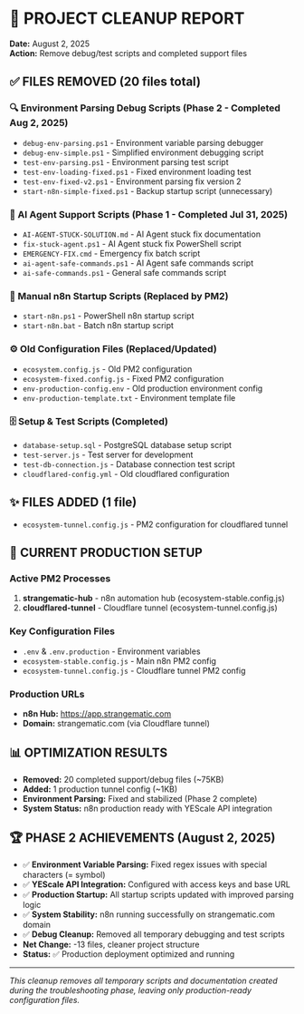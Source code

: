 # 🧹 PROJECT CLEANUP REPORT
**Date:** August 2, 2025  
**Action:** Remove debug/test scripts and completed support files

## ✅ FILES REMOVED (20 files total)

### 🔍 Environment Parsing Debug Scripts (Phase 2 - Completed Aug 2, 2025)
- `debug-env-parsing.ps1` - Environment variable parsing debugger
- `debug-env-simple.ps1` - Simplified environment debugging script  
- `test-env-parsing.ps1` - Environment parsing test script
- `test-env-loading-fixed.ps1` - Fixed environment loading test
- `test-env-fixed-v2.ps1` - Environment parsing fix version 2
- `start-n8n-simple-fixed.ps1` - Backup startup script (unnecessary)

### 🚨 AI Agent Support Scripts (Phase 1 - Completed Jul 31, 2025)
- `AI-AGENT-STUCK-SOLUTION.md` - AI Agent stuck fix documentation  
- `fix-stuck-agent.ps1` - AI Agent stuck fix PowerShell script
- `EMERGENCY-FIX.cmd` - Emergency fix batch script
- `ai-agent-safe-commands.ps1` - AI Agent safe commands script
- `ai-safe-commands.ps1` - General safe commands script

### 🚀 Manual n8n Startup Scripts (Replaced by PM2)
- `start-n8n.ps1` - PowerShell n8n startup script
- `start-n8n.bat` - Batch n8n startup script

### ⚙️ Old Configuration Files (Replaced/Updated)
- `ecosystem.config.js` - Old PM2 configuration
- `ecosystem-fixed.config.js` - Fixed PM2 configuration  
- `env-production-config.env` - Old production environment config
- `env-production-template.txt` - Environment template file

### 🗄️ Setup & Test Scripts (Completed)
- `database-setup.sql` - PostgreSQL database setup script
- `test-server.js` - Test server for development
- `test-db-connection.js` - Database connection test script
- `cloudflared-config.yml` - Old cloudflared configuration

## ✨ FILES ADDED (1 file)
- `ecosystem-tunnel.config.js` - PM2 configuration for cloudflared tunnel

## 🎯 CURRENT PRODUCTION SETUP

### Active PM2 Processes
1. **strangematic-hub** - n8n automation hub (ecosystem-stable.config.js)
2. **cloudflared-tunnel** - Cloudflare tunnel (ecosystem-tunnel.config.js)

### Key Configuration Files  
- `.env` & `.env.production` - Environment variables
- `ecosystem-stable.config.js` - Main n8n PM2 config
- `ecosystem-tunnel.config.js` - Cloudflare tunnel PM2 config

### Production URLs
- **n8n Hub:** https://app.strangematic.com
- **Domain:** strangematic.com (via Cloudflare tunnel)

## 📊 OPTIMIZATION RESULTS
- **Removed:** 20 completed support/debug files (~75KB)
- **Added:** 1 production tunnel config (~1KB)  
- **Environment Parsing:** Fixed and stabilized (Phase 2 complete)
- **System Status:** n8n production ready with YEScale API integration

## 🏆 PHASE 2 ACHIEVEMENTS (August 2, 2025)
- ✅ **Environment Variable Parsing:** Fixed regex issues with special characters (= symbol)
- ✅ **YEScale API Integration:** Configured with access keys and base URL  
- ✅ **Production Startup:** All startup scripts updated with improved parsing logic
- ✅ **System Stability:** n8n running successfully on strangematic.com domain
- ✅ **Debug Cleanup:** Removed all temporary debugging and test scripts  
- **Net Change:** -13 files, cleaner project structure
- **Status:** ✅ Production deployment optimized and running

---
*This cleanup removes all temporary scripts and documentation created during the troubleshooting phase, leaving only production-ready configuration files.*

